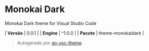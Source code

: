 # Monokai Dark

Monokai Dark theme for Visual Studio Code

| **Versão** | 0.0.1 |
| **Engine** | ^1.0.0 |
| **Pacote** | theme-monokaidark |

> Autogerado por [go-vsc-theme](https://github.com/natalbu/go-vsc-theme).
